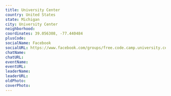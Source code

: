 ```yaml
---
title: University Center
country: United States
state: Michigan
city: University Center
neighborhood: 
coordinates: 39.056308, -77.440484
plusCode:
socialName: Facebook
socialURL: https://www.facebook.com/groups/free.code.camp.university.center
chatName:
chatURL:
eventName:
eventURL:
leaderName:
leaderURL:
oldPhoto: 
coverPhoto:
---
```

